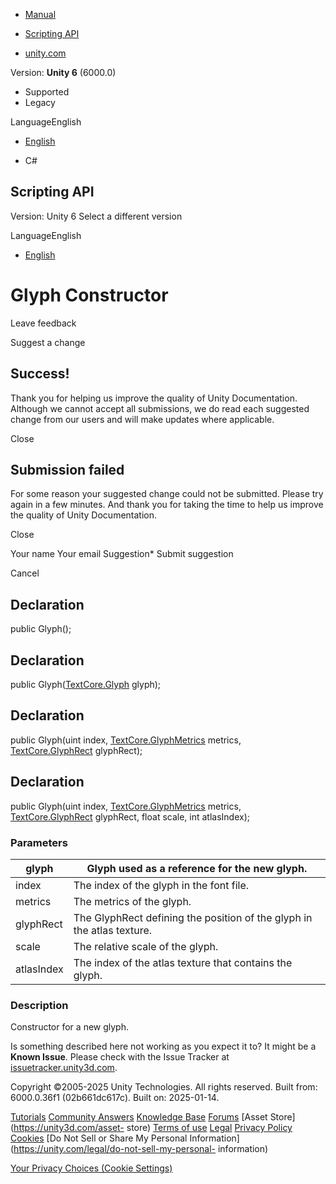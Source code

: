 [ ]()

  * [Manual](../Manual/index.html)
  * [Scripting API](../ScriptReference/index.html)

  * [unity.com](https://unity.com/)

Version: **Unity 6** (6000.0)

  * Supported
  * Legacy

LanguageEnglish

  * [English]()

  * C#

[ ](https://docs.unity3d.com)

## Scripting API

Version: Unity 6 Select a different version

LanguageEnglish

  * [English]()

# Glyph Constructor

Leave feedback

Suggest a change

## Success!

Thank you for helping us improve the quality of Unity Documentation. Although
we cannot accept all submissions, we do read each suggested change from our
users and will make updates where applicable.

Close

## Submission failed

For some reason your suggested change could not be submitted. Please <a>try
again</a> in a few minutes. And thank you for taking the time to help us
improve the quality of Unity Documentation.

Close

Your name Your email Suggestion* Submit suggestion

Cancel

[ ]()

## Declaration

public Glyph();

## Declaration

public Glyph([TextCore.Glyph](TextCore.Glyph.html) glyph);

## Declaration

public Glyph(uint index, [TextCore.GlyphMetrics](TextCore.GlyphMetrics.html)
metrics, [TextCore.GlyphRect](TextCore.GlyphRect.html) glyphRect);

## Declaration

public Glyph(uint index, [TextCore.GlyphMetrics](TextCore.GlyphMetrics.html)
metrics, [TextCore.GlyphRect](TextCore.GlyphRect.html) glyphRect, float scale,
int atlasIndex);

### Parameters

glyph | Glyph used as a reference for the new glyph.  
---|---  
index | The index of the glyph in the font file.  
metrics | The metrics of the glyph.  
glyphRect | The GlyphRect defining the position of the glyph in the atlas texture.  
scale | The relative scale of the glyph.  
atlasIndex | The index of the atlas texture that contains the glyph.  
  
### Description

Constructor for a new glyph.

Is something described here not working as you expect it to? It might be a
**Known Issue**. Please check with the Issue Tracker at
[issuetracker.unity3d.com](https://issuetracker.unity3d.com).

Copyright ©2005-2025 Unity Technologies. All rights reserved. Built from:
6000.0.36f1 (02b661dc617c). Built on: 2025-01-14.

[Tutorials](https://unity3d.com/learn) [Community
Answers](https://answers.unity3d.com) [Knowledge
Base](https://support.unity3d.com/hc/en-us)
[Forums](https://forum.unity3d.com) [Asset Store](https://unity3d.com/asset-
store) [Terms of use](https://docs.unity3d.com/Manual/TermsOfUse.html)
[Legal](https://unity.com/legal) [Privacy
Policy](https://unity.com/legal/privacy-policy)
[Cookies](https://unity.com/legal/cookie-policy) [Do Not Sell or Share My
Personal Information](https://unity.com/legal/do-not-sell-my-personal-
information)

[Your Privacy Choices (Cookie Settings)](javascript:void\(0\);)


